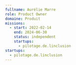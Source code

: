 ```yaml
---
fullname: Aurélie Marre
role: Product Owner
domaine: Produit
missions:
  - start: 2022-02-14
    end: 2024-06-30
    status: independent
    startups:
      - pilotage.de.linclusion
startups:
  - pilotage.de.linclusion
---
```

